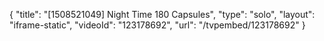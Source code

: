 {
    "title": "[1508521049] Night Time  180 Capsules",
    "type": "solo",
    "layout": "iframe-static",
    "videoId": "123178692",
    "url": "\/tvpembed\/123178692"
}